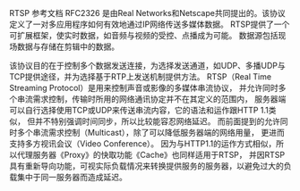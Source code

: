 RTSP
参考文档 RFC2326
是由Real Networks和Netscape共同提出的。该协议定义了一对多应用程序如何有效地通过IP网络传送多媒体数据。
RTSP提供了一个可扩展框架，使实时数据，如音频与视频的受控、点播成为可能。
数据源包括现场数据与存储在剪辑中的数据。

该协议目的在于控制多个数据发送连接，为选择发送通道，如UDP、多播UDP与TCP提供途径，并为选择基于RTP上发送机制提供方法。
RTSP（Real Time Streaming Protocol）是用来控制声音或影像的多媒体串流协议，
并允许同时多个串流需求控制，传输时所用的网络通讯协定并不在其定义的范围内，
服务器端可以自行选择使用TCP或UDP来传送串流内容，它的语法和运作跟HTTP 1.1类似，
但并不特别强调时间同步，所以比较能容忍网络延迟。
而前面提到的允许同时多个串流需求控制（Multicast），除了可以降低服务器端的网络用量，
更进而支持多方视讯会议（Video Conference）。 
因为与HTTP1.1的运作方式相似，所以代理服务器《Proxy》的快取功能《Cache》也同样适用于RTSP，
并因RTSP具有重新导向功能，可视实际负载情况来转换提供服务的服务器，以避免过大的负载集中于同一服务器而造成延迟。
